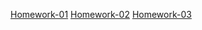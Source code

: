 [Homework-01](./goit-fullstack/goit-markup/goit-markup-hw-01) 
[Homework-02](./goit-fullstack/goit-markup/goit-markup-hw-02) 
[Homework-03](./goit-fullstack/goit-markup/goit-markup-hw-03) 
